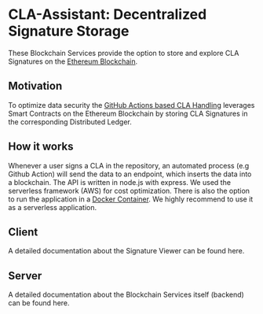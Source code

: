# CLA-Assistant: Decentralized Signature Storage

These Blockchain Services provide the option to store and explore CLA Signatures on the [Ethereum Blockchain](https://de.wikipedia.org/wiki/Ethereum).

## Motivation

To optimize data security the [GitHub Actions based CLA Handling](https://github.com/cla-assistant/github-action/blob/master/README.md) leverages Smart Contracts on the Ethereum Blockchain by storing CLA Signatures in the corresponding Distributed Ledger.

## How it works

Whenever a user signs a CLA in the repository,
an automated process (e.g Github Action) will send the data to an endpoint, which inserts the data into a blockchain.
The API is written in node.js with express.
We used the serverless framework (AWS) for cost optimization.
There is also the option to run the application in a [Docker Container](https://github.com/cla-assistant/blockchain-services/blob/master/Dockerfile). We highly recommend to use it as a serverless application.

## Client

A detailed documentation about the Signature Viewer can be found here.

## Server

A detailed documentation about the Blockchain Services itself (backend) can be found here.
